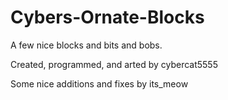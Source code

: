 # Cybers-Ornate-Blocks
A few nice blocks and bits and bobs.

Created, programmed, and arted by cybercat5555

Some nice additions and fixes by its_meow
